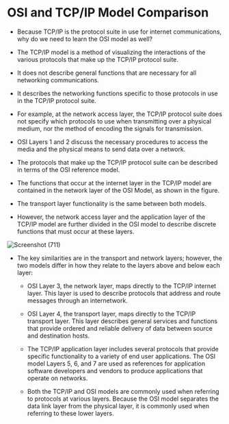 # OSI and TCP/IP Model Comparison

- Because TCP/IP is the protocol suite in use for internet communications, why do we need to learn the OSI model as well?

- The TCP/IP model is a method of visualizing the interactions of the various protocols that make up the TCP/IP protocol suite. 
- It does not describe general functions that are necessary for all networking communications. 
- It describes the networking functions specific to those protocols in use in the TCP/IP protocol suite. 
- For example, at the network access layer, the TCP/IP protocol suite does not specify which protocols to use when transmitting over a physical medium, nor the method of encoding the signals for transmission. 
- OSI Layers 1 and 2 discuss the necessary procedures to access the media and the physical means to send data over a network.

- The protocols that make up the TCP/IP protocol suite can be described in terms of the OSI reference model. 
- The functions that occur at the internet layer in the TCP/IP model are contained in the network layer of the OSI Model, as shown in the figure. 
- The transport layer functionality is the same between both models. 
- However, the network access layer and the application layer of the TCP/IP model are further divided in the OSI model to describe discrete functions that must occur at these layers.

![Screenshot (711)](https://user-images.githubusercontent.com/63872951/176998135-2331f2bd-9613-48e5-b762-0e8295305fa6.png)




- The key similarities are in the transport and network layers; however, the two models differ in how they relate to the layers above and below each layer:

  - OSI Layer 3, the network layer, maps directly to the TCP/IP internet layer. This layer is used to describe protocols that address and route messages through an internetwork.<br>
  
  - OSI Layer 4, the transport layer, maps directly to the TCP/IP transport layer. This layer describes general services and functions that provide ordered and reliable delivery of data between source and destination hosts.
  
  - The TCP/IP application layer includes several protocols that provide specific functionality to a variety of end user applications. The OSI model Layers 5, 6, and 7 are used as references for application software developers and vendors to produce applications that operate on networks.
  
  - Both the TCP/IP and OSI models are commonly used when referring to protocols at various layers. Because the OSI model separates the data link layer from the physical layer, it is commonly used when referring to these lower layers.
